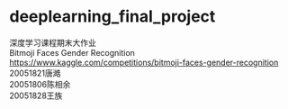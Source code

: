 # deeplearning_final_project  
  深度学习课程期末大作业  
  Bitmoji Faces Gender Recognition  
  https://www.kaggle.com/competitions/bitmoji-faces-gender-recognition  
  20051821唐澔  
  20051806陈相余  
  20051828王族
